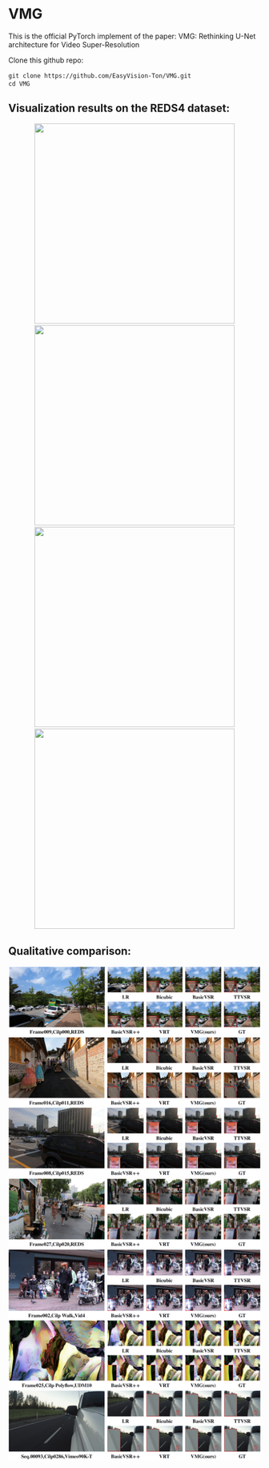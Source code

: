 # VMG
This is the official PyTorch implement of the paper: VMG: Rethinking U-Net architecture for Video Super-Resolution

Clone this github repo:
```
git clone https://github.com/EasyVision-Ton/VMG.git
cd VMG
```



## Visualization results on the REDS4 dataset:
<div align=center>
<img src="https://github.com/EasyVision-Ton/Visualization/blob/main/REDS4-000.gif" width="400" height="400"> <img src="https://github.com/EasyVision-Ton/Visualization/blob/main/REDS4-011.gif" width="400" height="400" />
</div>
<div align=center>
<img src="https://github.com/EasyVision-Ton/Visualization/blob/main/REDS4-015.gif" width="400" height="400"> <img src="https://github.com/EasyVision-Ton/Visualization/blob/main/REDS4-020.gif" width="400" height="400" />
</div>

## Qualitative comparison:
![image](https://github.com/EasyVision-Ton/Visualization/blob/main/REDS4_000.png)
![image](https://github.com/EasyVision-Ton/Visualization/blob/main/REDS4_011.png)
![image](https://github.com/EasyVision-Ton/Visualization/blob/main/REDS4_015.png)
![image](https://github.com/EasyVision-Ton/Visualization/blob/main/REDS4_020.png)
![image](https://github.com/EasyVision-Ton/Visualization/blob/main/Vid4.png)
![image](https://github.com/EasyVision-Ton/Visualization/blob/main/Udm10.png)
![image](https://github.com/EasyVision-Ton/Visualization/blob/main/Vimeo90K-T.png)

